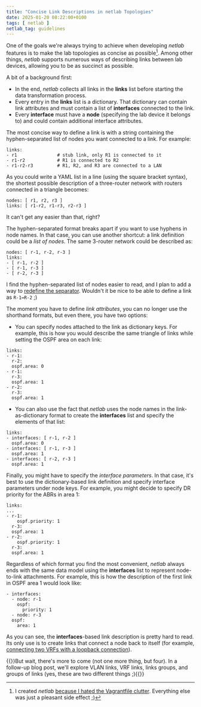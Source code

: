 ```yaml
---
title: "Concise Link Descriptions in netlab Topologies"
date: 2025-01-20 08:22:00+0100
tags: [ netlab ]
netlab_tag: guidelines
---
```

One of the goals we're always trying to achieve when developing _netlab_ features is to make the lab topologies as concise as possible[^VF]. Among other things, _netlab_ supports numerous ways of describing links between lab devices, allowing you to be as succinct as possible.

[^VF]: I created _netlab_ [because I hated the Vagrantfile clutter](/2020/12/build-labs-netsim-tools/). Everything else was just a pleasant side effect ;)

A bit of a background first:

* In the end, *netlab* collects all links in the **links** list before starting the data transformation process.
* Every entry in the **links** list is a dictionary. That dictionary can contain link attributes and must contain a list of **interfaces** connected to the link.
* Every **interface** must have a **node** (specifying the lab device it belongs to) and could contain additional interface attributes.
<!--more-->

The most concise way to define a link is with a string containing the hyphen-separated list of nodes you want connected to a link. For example:

```
links:
- r1               # stub link, only R1 is connected to it
- r1-r2            # R1 is connected to R2
- r1-r2-r3         # R1, R2, and R3 are connected to a LAN
```

As you could write a YAML list in a line (using the square bracket syntax), the shortest possible description of a three-router network with routers connected in a triangle becomes:

```
nodes: [ r1, r2, r3 ]
links: [ r1-r2, r1-r3, r2-r3 ]
```

It can't get any easier than that, right?

The hyphen-separated format breaks apart if you want to use hyphens in node names. In that case, you can use another shortcut: a link definition could be a *list of nodes*. The same 3-router network could be described as:

```
nodes: [ r-1, r-2, r-3 ]
links:
- [ r-1, r-2 ]
- [ r-1, r-3 ]
- [ r-2, r-3 ]
```

I find the hyphen-separated list of nodes easier to read, and I plan to add a way to [redefine the separator](https://github.com/ipspace/netlab/issues/1755). Wouldn't it be nice to be able to define a link as `R-1↔R-2` ;)

The moment you have to define *link attributes*, you can no longer use the shorthand formats, but even there, you have two options:

* You can specify nodes attached to the link as dictionary keys. For example, this is how you would describe the same triangle of links while setting the OSPF area on each link:

```
links:
- r-1:
  r-2:
  ospf.area: 0
- r-1:
  r-3:
  ospf.area: 1
- r-2:
  r-3:
  ospf.area: 1
```

* You can also use the fact that _netlab_ uses the node names in the link-as-dictionary format to create the **interfaces** list and specify the elements of that list:

```
links:
- interfaces: [ r-1, r-2 ]
  ospf.area: 0
- interfaces: [ r-1, r-3 ]
  ospf.area: 1
- interfaces: [ r-2, r-3 ]
  ospf.area: 1
```

Finally, you might have to specify the *interface parameters*. In that case, it's best to use the dictionary-based link definition and specify interface parameters under node keys. For example, you might decide to specify DR priority for the ABRs in area 1:

```
links:
...
- r-1:
    ospf.priority: 1
  r-3:
  ospf.area: 1
- r-2:
    ospf.priority: 1
  r-3:
  ospf.area: 1
```

Regardless of which format you find the most convenient, _netlab_ always ends with the same data model using the **interfaces** list to represent node-to-link attachments. For example, this is how the description of the first link in OSPF area 1 would look like:

```
- interfaces:
  - node: r-1
    ospf:
      priority: 1
  - node: r-3
  ospf:
    area: 1
```

As you can see, the **interfaces**-based link description is pretty hard to read. Its only use is to create links that connect a node back to itself (for example, [connecting two VRFs with a loopback connection](https://github.com/ipspace/netlab/blob/dev/tests/topology/input/vrf-leaking-loop.yml)).

{{<next-in-series page="/not/there">}}But wait, there's more to come (not one more thing, but four). In a follow-up blog post, we'll explore VLAN links, VRF links, links groups, and groups of links (yes, these are two different things ;){{</next-in-series>}}
